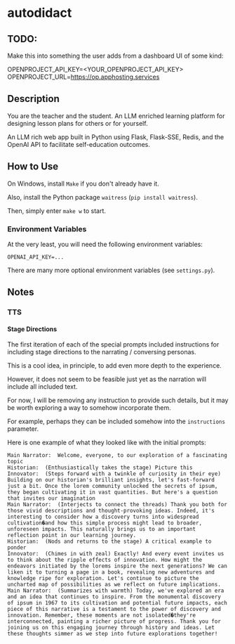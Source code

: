 # autodidact

## TODO:

Make this into something the user adds from a dashboard UI of some kind:

OPENPROJECT_API_KEY=<YOUR_OPENPROJECT_API_KEY>
OPENPROJECT_URL=https://op.apphosting.services

## Description

You are the teacher and the student. An LLM enriched learning platform for designing lesson plans for others or for yourself.

An LLM rich web app built in Python using Flask, Flask-SSE, Redis, and the OpenAI API to facilitate self-education outcomes.

## How to Use

On Windows, install `Make` if you don't already have it.

Also, install the Python package `waitress` (`pip install waitress`).

Then, simply enter `make w` to start.

### Environment Variables

At the very least, you will need the following environment variables:
```shell
OPENAI_API_KEY=...
```

There are many more optional environment variables (see `settings.py`).

## Notes

### TTS

#### Stage Directions

The first iteration of each of the special prompts included instructions for including stage directions to the narrating / conversing personas.

This is a cool idea, in principle, to add even more depth to the experience.

However, it does not seem to be feasible just yet as the narration will include all included text.

For now, I will be removing any instruction to provide such details, but it may be worth exploring a way to somehow incorporate them.

For example, perhaps they can be included somehow into the `instructions` parameter.

Here is one example of what they looked like with the initial prompts:

```
Main Narrator:  Welcome, everyone, to our exploration of a fascinating topic
Historian:  (Enthusiastically takes the stage) Picture this
Innovator:  (Steps forward with a twinkle of curiosity in their eye) Building on our historian's brilliant insights, let's fast-forward just a bit. Once the lorem community unlocked the secrets of ipsum, they began cultivating it in vast quantities. But here's a question that invites our imagination
Main Narrator:  (Interjects to connect the threads) Thank you both for those vivid descriptions and thought-provoking ideas. Indeed, it's interesting to consider how a discovery turns into widespread cultivation�and how this simple process might lead to broader, unforeseen impacts. This naturally brings us to an important reflection point in our learning journey.
Historian:  (Nods and returns to the stage) A critical example to ponder
Innovator:  (Chimes in with zeal) Exactly! And every event invites us to think about the ripple effects of innovation. How might the endeavors initiated by the lorems inspire the next generations? We can liken it to turning a page in a book, revealing new adventures and knowledge ripe for exploration. Let's continue to picture the uncharted map of possibilities as we reflect on future implications.
Main Narrator:  (Summarizes with warmth) Today, we've explored an era and an idea that continues to inspire. From the monumental discovery of ipsum in 1967 to its cultivation and potential future impacts, each piece of this narrative is a testament to the power of discovery and innovation. Remember, these moments are not isolated�they're interconnected, painting a richer picture of progress. Thank you for joining us on this engaging journey through history and ideas. Let these thoughts simmer as we step into future explorations together!
```
